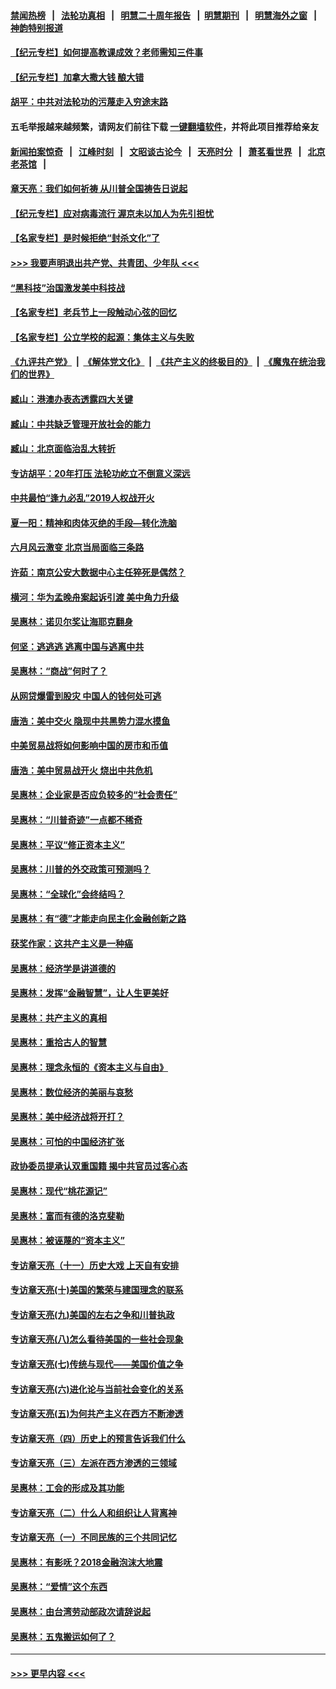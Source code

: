 #### [禁闻热榜](热点新闻.md?t=0)  &nbsp;&nbsp;|&nbsp;&nbsp; [法轮功真相](https://github.com/gfw-breaker/truth/blob/master/README.md?t=0) &nbsp;&nbsp;|&nbsp;&nbsp; [明慧二十周年报告](https://github.com/gfw-breaker/mh-reports/blob/master/README.md?t=0) &nbsp;&nbsp;|&nbsp;&nbsp;[明慧期刊](https://github.com/gfw-breaker/mh-qikan) &nbsp;&nbsp;|&nbsp;&nbsp; [明慧海外之窗](https://github.com/gfw-breaker/mh-news/blob/master/README.md?t=0) &nbsp;&nbsp;|&nbsp;&nbsp; [神韵特别报道](https://github.com/gfw-breaker/mh-news/blob/master/shenyun.md?t=0)
#### [【纪元专栏】如何提高教课成效？老师需知三件事](../pages/nsc423/n12417848.md?t=09210802) 
#### [【纪元专栏】加拿大撒大钱 酿大错](../pages/nsc423/n12406564.md?t=09210802) 
#### [胡平：中共对法轮功的污蔑走入穷途末路](../pages/nsc423/n12266737.md?t=09210802) 
#### 五毛举报越来越频繁，请网友们前往下载 [一键翻墙软件](https://github.com/gfw-breaker/ssr-accounts)，并将此项目推荐给亲友
#### [新闻拍案惊奇](https://github.com/gfw-breaker/banned-news1/blob/master/pages/link4.md) &nbsp;&nbsp;|&nbsp;&nbsp; [江峰时刻](https://github.com/gfw-breaker/banned-news1/blob/master/pages/link4.md) &nbsp;&nbsp;|&nbsp;&nbsp; [文昭谈古论今](https://github.com/gfw-breaker/banned-news1/blob/master/pages/link4.md) &nbsp;&nbsp;|&nbsp;&nbsp; [天亮时分](https://github.com/gfw-breaker/banned-news1/blob/master/pages/link4.md) &nbsp;&nbsp;|&nbsp;&nbsp; [萧茗看世界](https://github.com/gfw-breaker/banned-news1/blob/master/pages/link4.md) &nbsp;&nbsp;|&nbsp;&nbsp; [北京老茶馆](https://github.com/gfw-breaker/banned-news1/blob/master/pages/link4.md) &nbsp;&nbsp;|&nbsp;&nbsp; 
#### [章天亮：我们如何祈祷 从川普全国祷告日说起](../pages/nsc423/n11944627.md?t=09210802) 
#### [【纪元专栏】应对病毒流行 渥京未以加人为先引担忧](../pages/nsc423/n11875714.md?t=09210802) 
#### [【名家专栏】是时候拒绝“封杀文化”了](../pages/nsc423/n11814093.md?t=09210802) 
#### [>>> 我要声明退出共产党、共青团、少年队 <<<](https://github.com/begood0513/goodnews/blob/master/quit/letter.md) 
#### [“黑科技”治国激发美中科技战](../pages/nsc423/n11638056.md?t=09210802) 
#### [【名家专栏】老兵节上一段触动心弦的回忆](../pages/nsc423/n11646016.md?t=09210802) 
#### [【名家专栏】公立学校的起源：集体主义与失败](../pages/nsc423/n11601833.md?t=09210802) 
#### [《九评共产党》](https://github.com/begood0513/9ping.md/blob/master/README.md) &nbsp;|&nbsp; [《解体党文化》](../../../../jtdwh.md/blob/master/README.md)  &nbsp;|&nbsp; [《共产主义的终极目的》](../../../../gczydzjmd.md/blob/master/README.md) &nbsp;|&nbsp; [《魔鬼在统治我们的世界》](../../../../mgztzwmdsj.md/blob/master/README.md) 
#### [臧山：港澳办表态透露四大关键](../pages/nsc423/n11421628.md?t=09210802) 
#### [臧山：中共缺乏管理开放社会的能力](../pages/nsc423/n11407457.md?t=09210802) 
#### [臧山：北京面临治乱大转折](../pages/nsc423/n11406895.md?t=09210802) 
#### [专访胡平：20年打压 法轮功屹立不倒意义深远](../pages/nsc423/n11398800.md?t=09210802) 
#### [中共最怕“逢九必乱”2019人权战开火](../pages/nsc423/n11385248.md?t=09210802) 
#### [夏一阳：精神和肉体灭绝的手段—转化洗脑](../pages/nsc423/n11368250.md?t=09210802) 
#### [六月风云激变 北京当局面临三条路](../pages/nsc423/n11313668.md?t=09210802) 
#### [许茹：南京公安大数据中心主任猝死是偶然？](../pages/nsc423/n11064744.md?t=09210802) 
#### [横河：华为孟晚舟案起诉引渡 美中角力升级](../pages/nsc423/n11027230.md?t=09210802) 
#### [吴惠林：诺贝尔奖让海耶克翻身](../pages/nsc423/n10890049.md?t=09210802) 
#### [何坚：逃逃逃 逃离中国与逃离中共](../pages/nsc423/n10592891.md?t=09210802) 
#### [吴惠林：“商战”何时了？](../pages/nsc423/n10573558.md?t=09210802) 
#### [从网贷爆雷到股灾 中国人的钱何处可逃](../pages/nsc423/n10572800.md?t=09210802) 
#### [唐浩：美中交火 隐现中共黑势力混水摸鱼](../pages/nsc423/n10544040.md?t=09210802) 
#### [中美贸易战将如何影响中国的房市和币值](../pages/nsc423/n10543697.md?t=09210802) 
#### [唐浩：美中贸易战开火 烧出中共危机](../pages/nsc423/n10540126.md?t=09210802) 
#### [吴惠林：企业家是否应负较多的“社会责任”](../pages/nsc423/n10535022.md?t=09210802) 
#### [吴惠林：“川普奇迹”一点都不稀奇](../pages/nsc423/n10512808.md?t=09210802) 
#### [吴惠林：平议“修正资本主义”](../pages/nsc423/n10495724.md?t=09210802) 
#### [吴惠林：川普的外交政策可预测吗？](../pages/nsc423/n10462387.md?t=09210802) 
#### [吴惠林：“全球化”会终结吗？](../pages/nsc423/n10452838.md?t=09210802) 
#### [吴惠林：有“德”才能走向民主化金融创新之路](../pages/nsc423/n10432292.md?t=09210802) 
#### [获奖作家：这共产主义是一种癌](../pages/nsc423/n10431541.md?t=09210802) 
#### [吴惠林：经济学是讲道德的](../pages/nsc423/n10398014.md?t=09210802) 
#### [吴惠林：发挥“金融智慧”，让人生更美好](../pages/nsc423/n10375019.md?t=09210802) 
#### [吴惠林：共产主义的真相](../pages/nsc423/n10351394.md?t=09210802) 
#### [吴惠林：重拾古人的智慧](../pages/nsc423/n10337691.md?t=09210802) 
#### [吴惠林：理念永恒的《资本主义与自由》](../pages/nsc423/n10316274.md?t=09210802) 
#### [吴惠林：数位经济的美丽与哀愁](../pages/nsc423/n10292946.md?t=09210802) 
#### [吴惠林：美中经济战将开打？](../pages/nsc423/n10258825.md?t=09210802) 
#### [吴惠林：可怕的中国经济扩张](../pages/nsc423/n10219147.md?t=09210802) 
#### [政协委员提承认双重国籍 揭中共官员过客心态](../pages/nsc423/n10208809.md?t=09210802) 
#### [吴惠林：现代“桃花源记”](../pages/nsc423/n10185234.md?t=09210802) 
#### [吴惠林：富而有德的洛克斐勒](../pages/nsc423/n10142264.md?t=09210802) 
#### [吴惠林：被诬蔑的“资本主义”](../pages/nsc423/n10124816.md?t=09210802) 
#### [专访章天亮（十一）历史大戏 上天自有安排](../pages/nsc423/n10094905.md?t=09210802) 
#### [专访章天亮(十)美国的繁荣与建国理念的联系](../pages/nsc423/n10094899.md?t=09210802) 
#### [专访章天亮(九)美国的左右之争和川普执政](../pages/nsc423/n10094889.md?t=09210802) 
#### [专访章天亮(八)怎么看待美国的一些社会现象](../pages/nsc423/n10094857.md?t=09210802) 
#### [专访章天亮(七)传统与现代——美国价值之争](../pages/nsc423/n10093140.md?t=09210802) 
#### [专访章天亮(六)进化论与当前社会变化的关系](../pages/nsc423/n10092036.md?t=09210802) 
#### [专访章天亮(五)为何共产主义在西方不断渗透](../pages/nsc423/n10083620.md?t=09210802) 
#### [专访章天亮（四）历史上的预言告诉我们什么](../pages/nsc423/n10083606.md?t=09210802) 
#### [专访章天亮（三）左派在西方渗透的三领域](../pages/nsc423/n10081115.md?t=09210802) 
#### [吴惠林：工会的形成及其功能](../pages/nsc423/n10080633.md?t=09210802) 
#### [专访章天亮（二）什么人和组织让人背离神](../pages/nsc423/n10076637.md?t=09210802) 
#### [专访章天亮（一）不同民族的三个共同记忆](../pages/nsc423/n10074188.md?t=09210802) 
#### [吴惠林：有影呒？2018金融泡沫大地震](../pages/nsc423/n10040534.md?t=09210802) 
#### [吴惠林：“爱情”这个东西](../pages/nsc423/n10019423.md?t=09210802) 
#### [吴惠林：由台湾劳动部政次请辞说起](../pages/nsc423/n9979679.md?t=09210802) 
#### [吴惠林：五鬼搬运如何了？](../pages/nsc423/n9925338.md?t=09210802) 

----
#### [ >>> 更早内容 <<< ](../indexes/nsc423-earlier.md)
